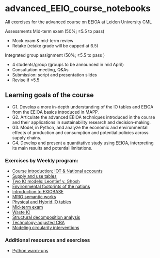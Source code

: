 # advanced_EEIO_course_notebooks
All exercises for the advanced course on EEIOA at Leiden University CML

Assessments
Mid-term exam (50%; ≥5.5 to pass)
- Mock exam & mid-term review
- Retake (retake grade will be capped at 6.5)

Integrated group assignment (50%; ≥5.5 to pass )
- 4 students/group (groups to be announced in mid April)
- Consultation meeting, Q&As
- Submission: script and presentation slides
- Revise if <5.5

## Learning goals of the course 
- G1. Develop a more in-depth understanding of the IO tables and EEIOA from the EEIOA basics introduced in MAPP.
- G2. Articulate the advanced EEIOA techniques introduced in the course and their applications in sustainability research and decision-making.
- G3. Model, in Python, and analyze the economic and environmental effects of production and consumption and potential policies across supply chains.
- G4. Develop and present a quantitative study using EEIOA, interpreting its main results and potential limitations.

[comment]: <> (Are the two big topics still applicable? i.e. Brexit and COVID-19)
[comment]: <> (We need to upadate the teaching crew)
### Exercises by Weekly program:

- [Course introduction; IOT & National accounts](IOT_n_National_accounts) 
- [Supply and use tables](supply_n_use_tables)
- [Two IO models: Leontief v. Ghosh](leontief_n_ghosh_models)
- [Environmental footprints of the nations](national_enviro_footprint)
- [Introduction to EXIOBASE](intro_exiobase)
- [MRIO semantic works](MRIO_semantic_works)
- [Physical and Hybrid IO tables](physical_n_hybrid_IO)
- [Mid-term exam](midterm)
- [Waste IO](waste_IO)
- [Structural decomposition analysis](structural_decomposition_analysis)
- [Technology-adjusted CBA](carbon_based_accounting)
- [Modeling circularity interventions](modelling_circularity_interventions)

### Additional resources and exercises

- [Python warm-ups](python_warmups)
